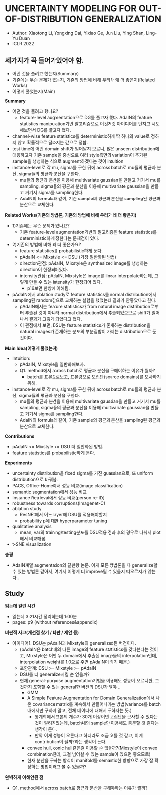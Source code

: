 # UNCERTAINTY MODELING FOR OUT-OF-DISTRIBUTION GENERALIZATION
- Author: Xiaotong Li, Yongxing Dai, Yixiao Ge, Jun Liu, Ying Shan, Ling-Yu Duan
- ICLR 2022

## 세가지가 꼭 들어가있어야 함.
- 어떤 것을 풀려고 했는지(Summary)
- 기존에는 무슨 문제가 있는지, 기존의 방법에 비해 우리가 왜 더 좋은지(Related Works)
- 어떻게 풀었는지(Main)

**Summary**
- 어떤 것을 풀려고 했나요?
  - feature-level augmentation으로 DG를 풀고자 했다. AdaIN의 feature statistics manipulation기반 알고리즘으로 이것저것 아이디어를 던지고 시도해보면서 DG를 풀고자 했다.
- channel-wise feature statistics를 deterministic하게 딱 하나의 value로 정하지 않고 확률적으로 달라지는 값으로 정함.
- test time에 어떤 domain shift가 일어날지 모르니, 많은 unseen distribution에 대응하고자 기존 sample을 중심으로 여러 style측면의 variation이 추가된 sample을 생성하는 식으로 augment하겠다는 것이 intuition
- instance-level로 각 mu, sigma를 구한 뒤에 across batch로 mu들의 평균과 분산, sigma들의 평균과 분산을 구한다. 
  - mu들의 평균과 분산을 이용해 multivariate gaussian을 만들고 거기서 mu를 sampling, sigma들의 평균과 분산을 이용해 multivariate gaussian을 만들고 거기서 sigma를 sampling한다.
  - AdaIN의 formula와 같이, 기존 sample의 평균과 분산을 sampling된 평균과 분산으로 교체한다.

**Related Works(기존의 방법론, 기존의 방법에 비해 우리가 왜 더 좋은지)**
- 1)기존에는 무슨 문제가 있나요?
  - 기존 feature-level augmentation기반의 알고리즘은 feature statistics를 deterministic하게 정한다는 문제점이 있다.
- 2)기존의 방법에 비해 왜 더 좋은가요?
  - feature statistics를 probabilistic하게 둔다.
  - pAdaIN <= Mixstyle <= DSU (가장 일반화된 방법)
  - direction관점: pAdaIN, Mixstyle은 synthesized image를 생성하는 direction이 한정되어있다.
  - intensity관점: pAdaIN, Mixstyle은 image를 linear interpolate하는데, 그렇게 만들 수 있는 intensity가 한정되어 있다.
    - p16보면 한방에 이해됨.
- pAdaIN에서 ablation study로 feature statistics를 normal distribution에서 sampling된 random값으로 교체하는 실험을 했었는데 결과가 안좋았다고 한다.
  - pAdaIN에서는 feature statistics가 from natural image distribution로부터 추출된 것이 아니라 normal distribution에서 추출되었으므로 shift가 일어나서 결과가 그렇게 되었다고 했다.
  - 이 관점에서 보면, DSU는 feature statistics가 존재하는 distribution을 natural images가 존재하는 분포의 부분집합이 가지는 distribution으로 둔 것이다.
  
**Main Idea(어떻게 풀었는지)**
- Intuition:
  - pAdaIN, Mixstyle을 일반화해보자.
  - Q1. method에서 across batch로 평균과 분산을 구해야하는 이유가 뭘까?
    - batch를 표본으로보고, 표본량으로 모집단(source domains)를 모사하기 위해.
- instance-level로 각 mu, sigma를 구한 뒤에 across batch로 mu들의 평균과 분산, sigma들의 평균과 분산을 구한다. 
  - mu들의 평균과 분산을 이용해 multivariate gaussian을 만들고 거기서 mu를 sampling, sigma들의 평균과 분산을 이용해 multivariate gaussian을 만들고 거기서 sigma를 sampling한다.
  - AdaIN의 formula와 같이, 기존 sample의 평균과 분산을 sampling된 평균과 분산으로 교체한다.

**Contributions**
- pAdaIN <= Mixstyle <= DSU 더 일반화된 방법.
- feature statistics를 probabilistic하게 둔다.

**Experiments**
- uncertainty distribution을 fixed sigma를 가진 guassian으로, 또 uniform distribution으로 바꿔봄.
- PACS, Office-Home에서 성능 비교(image classification)
- semantic segmentation에서 성능 비교
- Instance Retrieval에서 성능 비교(person re-ID)
- robustness towards corruptions(Imagenet-C)
- ablation study
  - ResNEt에서 어느 layer에 DSU를 적용해야할지
  - probability p에 대한 hyperparameter tuning
- qualitative analysis
  - mean, var의 training/testing분포를 DSU적용 전과 후의 경우로 나눠서 plot해서 비교해봄.
- t-SNE visualization

**총평**
- AdaIN계열 augmentation의 끝판왕 논문. 이게 모든 방법론을 다 generalize할 수 있는 방법론 같아서, 여기서 어떻게 더 improve될 수 있을지 떠오르지가 않는다..

## Study

**읽는데 걸린 시간**
- 읽는데 3:21시간 정리하는데 1:00분
- pages: p9 (without references&appendix) 

**비판적 사고(개선점 찾기 / 비판 / 제안 등)**
- 아이디어1. DSU는 pAdaIN과 Mixstyle의 generalized된 버전이다.
  - (pAdaIN은 batch내의 다른 image의 feature statistics를 갖다쓴다는 것이고, Mixstyle은 어떤 두 domain에서 추출된 image들의 interpolation인데, interpolation weight를 1.0으로 주면 pAdaIN이 되기 때문.)
  - 포함관계: DSU >= Mixstyle >= pAdaIN 
  - DSU를 더 generalize시킬 순 없을까? 
  - 현재 general-purpose augmentation기법을 이용해도 성능이 오르니깐, 그것까지 포함할 수 있는 general한 버전의 DSU가 말야 ..
    - GMM
    - A Simple Feature Augmentation for Domain Generalization에서 나온 covariance matrix를 계속해서 만들어나가는 방법(variance를 batch내에서만 구하지 말고, 전체 데이터에 대해서 구하자는 뜻.)
      - 통계학에서 표본의 개수가 30개 이상이면 모집단을 근사할 수 있다는 것이 알려져있는데, batch내의 sample만 이용해도 충분할 것 같다는 생각이 든다.
      - 만약 이게 성능이 오른다고 하더라도 조금 오를 것 같고, 이게 contribution이 될까?라는 생각이 든다.
    - convex hull, conic hull같은걸 이용할 순 없을까?(Mixstyle이 convex combination인데, 그걸 넘어설 수 있는 sample이 있으면 좋으므로)
    - 현재 분산을 구하는 방식이 manifold를 semantic한 방향으로 가장 잘 확장하는 방법이라고 볼 수 있을까?

**완벽하게 이해안된 점**
- Q1. method에서 across batch로 평균과 분산을 구해야하는 이유가 뭘까?



